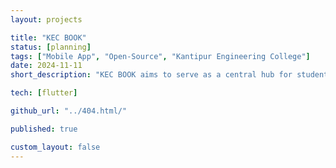 ```yaml
---
layout: projects

title: "KEC BOOK"
status: [planning]
tags: ["Mobile App", "Open-Source", "Kantipur Engineering College"]
date: 2024-11-11
short_description: "KEC BOOK aims to serve as a central hub for students, faculty, and staff to connect, share, and explore. From seamlessly sharing contact information and daily highlights of campus life to discovering educational and career opportunities, KEC BOOK is set to enhance networking, collaboration, and the overall experience at KEC. Stay tuned as we build a platform to bring the KEC community closer together and make campus life more engaging than ever."

tech: [flutter]

github_url: "../404.html/"

published: true

custom_layout: false
---
```

